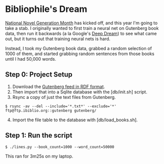 # Bibliophile's Dream

[National Novel Generation Month](https://github.com/NaNoGenMo/2016) has kicked
off, and this year I'm going to take a stab. I originally wanted to first train a neural net on Gutenberg book data, then run it backwards (a la Google's [Deep Dream](https://github.com/google/deepdream)) to see what came out, but it turns out that training neural nets is hard.

Instead, I took my Gutenberg book data, grabbed a random selection of 1000 of them, and started grabbing random sentences from those books until I had 50,000 words.

## Step 0: Project Setup

1. Download the [Gutenberg feed in RDF format](https://www.gutenberg.org/wiki/Gutenberg:Feeds).
2. Then import that into a Sqlite database with the [db/init.sh] script.
3. Rsync a copy of just the text files from Gutenberg.
```
$ rsync -av --del --include='*.txt*' --exclude='*' ftp@ftp.ibiblio.org::gutenberg gutenberg/
```
4. Import the file table to the database with [db/load_books.sh].

## Step 1: Run the script

```
$ ./lines.py --book_count=1000 --word_count=50000
```

This ran for 3m25s on my laptop.

